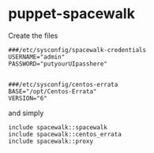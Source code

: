 puppet-spacewalk
================

Create the files

    ###/etc/sysconfig/spacewalk-credentials 
    USERNAME="admin"
    PASSWORD="putyourUIpasshere"


    ###/etc/sysconfig/centos-errata
    BASE="/opt/Centos-Errata"
    VERSION="6"

and simply

    include spacewalk::spacewalk
    include spacewalk::centos_errata
    include spacewalk::proxy



